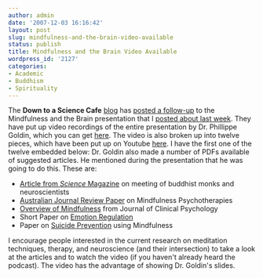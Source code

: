 ```yaml
---
author: admin
date: '2007-12-03 16:16:42'
layout: post
slug: mindfulness-and-the-brain-video-available
status: publish
title: Mindfulness and the Brain Video Available
wordpress_id: '2127'
categories:
- Academic
- Buddhism
- Spirituality
---
```


The **Down to a Science Cafe** [blog](http://www.sciencecafesf.com/) has
[posted a
follow-up](http://www.sciencecafesf.com/2007/12/03/meditation-cafe-videospics-are-up/)
to the Mindfulness and the Brain presentation that I [posted about last
week](http://www.arcanology.com/2007/11/28/mindfulness-and-the-brain-the-neuroscience-of-meditation/).
They have put up video recordings of the entire presentation by Dr.
Phillippe Goldin, which you can get
[here](http://www.sciencecafesf.com/past-cafes/meditation/). The video
is also broken up into twelve pieces, which have been put up on Youtube
[here](http://www.youtube.com/profile?user=kishorehari). I have the
first one of the twelve embedded below: Dr. Goldin also made a number of
PDFs available of suggested articles. He mentioned during the
presentation that he was going to do this. These are:

-   [Article from *Science*
    Magazine](http://www.sciencecafesf.com/wp-content/uploads/2003Science_BuddhismNeuroscience.pdf)
    on meeting of buddhist monks and neuroscientists
-   [Australian Journal Review
    Paper](http://www.sciencecafesf.com/wp-content/uploads/MelbourneMindfulnessGroup2006AusNewZelandJPsychi_MBSRreview.pdf)
    on Mindfulness Psychotherapies
-   [Overview of
    Mindfulness](http://www.sciencecafesf.com/wp-content/uploads/Shapiro2006JClinPsychol_MechanimsMindfulness.pdf)
    from Journal of Clinical Psychology
-   Short Paper on [Emotion
    Regulation](http://www.sciencecafesf.com/wp-content/uploads/Ochsner2005TICS_cogControlEmotion.pdf)
-   Paper on [Suicide
    Prevention](http://www.sciencecafesf.com/wp-content/uploads/Williams_MBCTsuicidePrevention_JnClinPsych2006.pdf)
    using Mindfulness

I encourage people interested in the current research on meditation
techniques, therapy, and neuroscience (and their intersection) to take a
look at the articles and to watch the video (if you haven't already
heard the podcast). The video has the advantage of showing Dr. Goldin's
slides.
